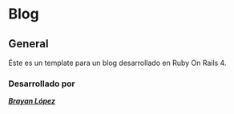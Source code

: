 # Blog
## General
Éste es un template para un blog desarrollado en Ruby On Rails 4.
### Desarrollado por
[**_Brayan López_**](https://www.facebook.com/brxyxmp)
